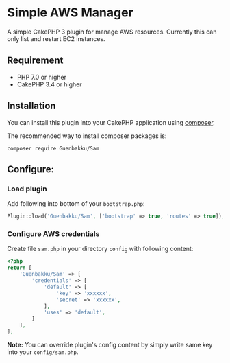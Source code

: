 # Simple AWS Manager

A simple CakePHP 3 plugin for manage AWS resources. 
Currently this can only list and restart EC2 instances.

## Requirement

* PHP 7.0 or higher
* CakePHP 3.4 or higher

## Installation

You can install this plugin into your CakePHP application using [composer](http://getcomposer.org).

The recommended way to install composer packages is:

```
composer require Guenbakku/Sam
```

## Configure:

### Load plugin
Add following into bottom of your `bootstrap.php`:

```php
Plugin::load('Guenbakku/Sam', ['bootstrap' => true, 'routes' => true]);
```

### Configure AWS credentials

Create file `sam.php` in your directory `config` with following content:

```php
<?php
return [
    'Guenbakku/Sam' => [
        'credentials' => [
            'default' => [
                'key' => 'xxxxxx',
                'secret' => 'xxxxxx',
            ],
            'uses' => 'default',
        ]
    ],
];
```

**Note:**
You can override plugin's config content by simply write same key into your `config/sam.php`.